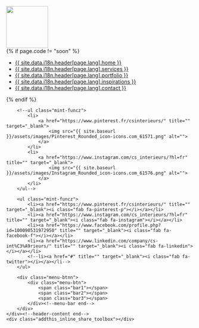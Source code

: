 
<div class="container">
    <div class="header-content">
        <div class="logo">
            <a href="index.html" title="">
                <img width="112" src="{{ site.baseurl }}/assets/images/logo.png" alt="">
            </a>
        </div><!--logo end-->
        <nav>
            {% if page.code != "soon" %}
            <ul>
                <li><a class="{% if page.code == "home" %}active{% endif %}" href="{{ site.baseurl }}/{{ page.lang }}/{{ site.data.i18n.home[page.lang].path }}" title="">{{ site.data.i18n.header[page.lang].home }}</a></li>
                <li><a class="{% if page.code == "services" %}active{% endif %}" href="{{ site.baseurl }}/{{ page.lang }}/{{ site.data.i18n.services[page.lang].path }}" title="">{{ site.data.i18n.header[page.lang].services }}</a></li>
                <li><a class="{% if page.code == "portfolio" %}active{% endif %}" href="{{ site.baseurl }}/{{ page.lang }}/{{ site.data.i18n.portfolio[page.lang].path }}" title="">{{ site.data.i18n.header[page.lang].portfolio }}</a></li>
                <li><a class="{% if page.code == "inspirations" %}active{% endif %}" href="{{ site.baseurl }}/{{ page.lang }}/{{ site.data.i18n.inspirations[page.lang].path }}" title="">{{ site.data.i18n.header[page.lang].inspirations }}</a></li>
                <li><a class="{% if page.code == "contact" %}active{% endif %}" href="{{ site.baseurl }}/{{ page.lang }}/{{ site.data.i18n.contact[page.lang].path }}" title="">{{ site.data.i18n.header[page.lang].contact }}</a></li>
            </ul>
            {% endif %}
        </nav><!--navigation end-->
        
        <!--ul class="mint-funcz">
            <li>
                <a href="https://www.pinterest.fr/csinterieurs/" title="" target="_blank">
                    <img src="{{ site.baseurl }}/assets/images/Pinterest_Rounded_icon-icons.com_61571.png" alt="">
                </a>
            </li>
            <li>
                <a href="https://www.instagram.com/cs_interieurs/?hl=fr" title="" target="_blank">
                    <img src="{{ site.baseurl }}/assets/images/Instagram_Rounded_icon-icons.com_61576.png" alt="">
                </a>
            </li>
        </ul-->

        <ul class="mint-funcz">
            <li><a href="https://www.pinterest.fr/csinterieurs/" title="" target="_blank"><i class="fab fa-pinterest-p"></i></a></li>
            <li><a href="https://www.instagram.com/cs_interieurs/?hl=fr" title="" target="_blank"><i class="fab fa-instagram"></i></a></li>
            <li><a href="https://www.facebook.com/profile.php?id=100090531972950" title="" target="_blank"><i class="fab fa-facebook-f"></i></a></li>
            <li><a href="https://www.linkedin.com/company/cs-int%C3%A9rieurs/" title="" target="_blank"><i class="fab fa-linkedin"></i></a></li>
            <!--li><a href="#" title="" target="_blank"><i class="fab fa-twitter"></i></a></li-->
        </ul>

        <div class="menu-btnn">
            <div class="menu-btn">
                <span class="bar1"></span>
                <span class="bar2"></span>
                <span class="bar3"></span>
            </div><!--menu-bar end-->
        </div>
    </div><!--header-content end-->
    <div class="addthis_inline_share_toolbox"></div>
</div>